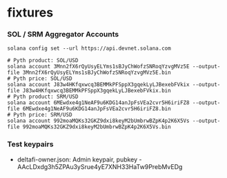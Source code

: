# fixtures

### SOL / SRM Aggregator Accounts

```shell
solana config set --url https://api.devnet.solana.com

# Pyth product: SOL/USD
solana account 3Mnn2fX6rQyUsyELYms1sBJyChWofzSNRoqYzvgMVz5E --output-file 3Mnn2fX6rQyUsyELYms1sBJyChWofzSNRoqYzvgMVz5E.bin
# Pyth price: SOL/USD
solana account J83w4HKfqxwcq3BEMMkPFSppX3gqekLyLJBexebFVkix --output-file J83w4HKfqxwcq3BEMMkPFSppX3gqekLyLJBexebFVkix.bin
# Pyth product: SRM/USD
solana account 6MEwdxe4g1NeAF9u6KDG14anJpFsVEa2cvr5H6iriFZ8 --output-file 6MEwdxe4g1NeAF9u6KDG14anJpFsVEa2cvr5H6iriFZ8.bin
# Pyth price: SRM/USD
solana account 992moaMQKs32GKZ9dxi8keyM2bUmbrwBZpK4p2K6X5Vs --output-file 992moaMQKs32GKZ9dxi8keyM2bUmbrwBZpK4p2K6X5Vs.bin
```

### Test keypairs
- deltafi-owner.json: Admin keypair, pubkey - AAcLDxdg3h5ZPAu3ySrue4yE7XNH33HaTw9PrebMvEDg
